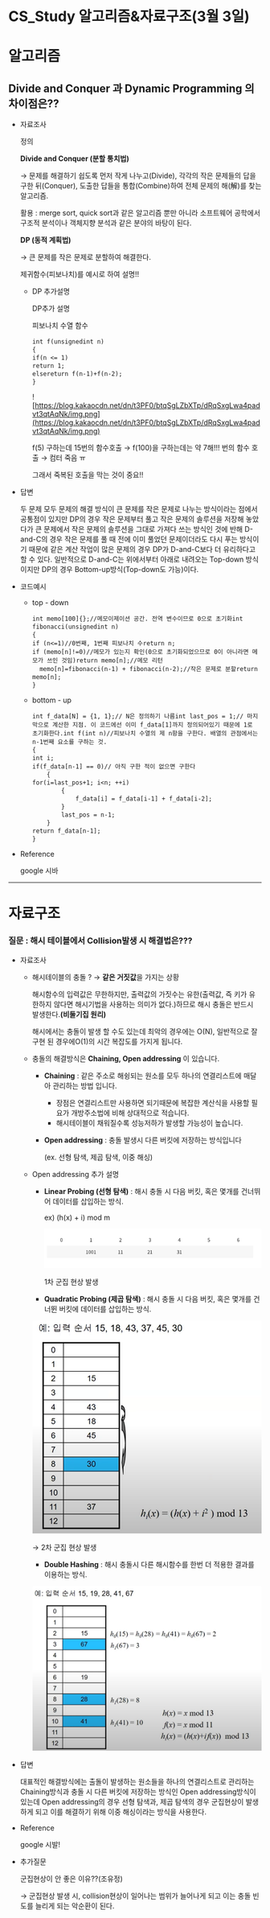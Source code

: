 # CS_Study 알고리즘&자료구조(3월 3일)

# 알고리즘

## **Divide and Conquer** 과 ****Dynamic Programming 의 차이점은??****

- 자료조사
    
    정의
    
    **Divide and Conquer (분할 통치법)**
    
    → 문제를 해결하기 쉽도록 먼저 작게 나누고(Divide), 각각의 작은 문제들의 답을 구한 뒤(Conquer), 도출한 답들을 통합(Combine)하여 전체 문제의 해(解)를 찾는 알고리즘.
    
    활용 : merge sort, quick sort과 같은 알고리즘 뿐만 아니라 소프트웨어 공학에서 구조적 분석이나 객체지향 분석과 같은 분야의 바탕이 된다.
    
    **DP (동적 계획법)**
    
    → 큰 문제를 작은 문제로 분할하여 해결한다.
    
    제귀함수(피보나치)를 예시로 하여 설명!!
    
    - DP 추가설명
        
        DP추가 설명
        
        피보나치 수열 함수
        
        ```
        int f(unsignedint n)
        {
        if(n <= 1)
        return 1;
        elsereturn f(n-1)+f(n-2);
        }
        ```
        
        ![https://blog.kakaocdn.net/dn/t3PF0/btqSgLZbXTp/dRqSxgLwa4padvt3qtAqNk/img.png](https://blog.kakaocdn.net/dn/t3PF0/btqSgLZbXTp/dRqSxgLwa4padvt3qtAqNk/img.png)
        
        f(5) 구하는데 15번의 함수호출 → f(100)을 구하는데는 약 7해!!! 번의 함수 호출 → 컴터 죽음 ㅠ
        
        그래서 죽복된 호출을 막는 것이 중요!!
        
- 답변
    
    두 문제 모두 문제의 해결 방식이 큰 문제를 작은 문제로 나누는 방식이라는 점에서 공통점이 있지만 DP의 경우 작은 문제부터 풀고 작은 문제의 솔루션을 저장해 놓았다가 큰 문제에서 작은 문제의 솔루션을 그대로 가져다 쓰는 방식인 것에 반해 D-and-C의 경우 작은 문제를 풀 때 전에 이미 풀었던 문제이더라도 다시 푸는 방식이기 때문에 같은 계산 작업이 많은 문제의 경우 DP가 D-and-C보다 더 유리하다고 할 수 있다. 일반적으로 D-and-C는 위에서부터 아래로 내려오는 Top-down 방식이지만 DP의 경우 Bottom-up방식(Top-down도 가능)이다.
    
- 코드예시
    - top - down
        
        ```
        int memo[100]{};//메모이제이션 공간. 전역 변수이므로 0으로 초기화int fibonacci(unsignedint n)
        {
        if (n<=1)//0번째, 1번째 피보나치 수return n;
        if (memo[n]!=0)//메모가 있는지 확인(0으로 초기화되었으므로 0이 아니라면 메모가 쓰인 것임)return memo[n];//메모 리턴
          memo[n]=fibonacci(n-1) + fibonacci(n-2);//작은 문제로 분할return memo[n];
        }
        ```
        
    - bottom - up
        
        ```
        int f_data[N] = {1, 1};// N은 정의하기 나름int last_pos = 1;// 마지막으로 계산한 지점. 이 코드에선 이미 f_data[1]까지 정의되어있기 때문에 1로 초기화한다.int f(int n)//피보나치 수열의 제 n항을 구한다. 배열의 관점에서는 n-1번째 요소를 구하는 것.
        {
        int i;
        if(f_data[n-1] == 0)// 아직 구한 적이 없으면 구한다
            {
        for(i=last_pos+1; i<n; ++i)
                {
                    f_data[i] = f_data[i-1] + f_data[i-2];
                }
                last_pos = n-1;
            }
        return f_data[n-1];
        }
        ```
        
- Reference
    
    google 시바
    

---

# 자료구조

### 질문 : 해시 테이블에서 Collision발생 시 해결법은???

- 자료조사
    - 해시테이블의 충돌 ? → **같은 거짓값**을 가지는 상황
        
         해시함수의 입력값은 무한하지만, 출력값의 가짓수는 유한(출력값, 즉 키가 유한하지 않다면 해시기법을 사용하는 의미가 없다.)하므로 해시 충돌은 반드시 발생한다.**(비둘기집 원리)**
        
        해시에서는 충돌이 발생 할 수도 있는데 최악의 경우에는 O(N), 일반적으로 잘 구현 된 경우에O(1)의 시간 복잡도를 가지게 됩니다.
        
    - 충돌의 해결방식은 **Chaining, Open addressing** 이 있습니다.
        - **Chaining** : 같은 주소로 해슁되는 원소를 모두 하나의 연결리스트에 매달아 관리하는 방법 입니다.
            - 장점은 연결리스트만 사용하면 되기때문에 복잡한 계산식을 사용할 필요가 개방주소법에 비해 상대적으로 적습니다.
            - 해시테이블이 채워질수록 성능저하가 발생할 가능성이 높습니다.
        - **Open addressing** : 충돌 발생시 다른 버킷에 저장하는 방식입니다
            
             (ex. 선형 탐색, 제곱  탐색, 이중 해싱)
            
    - Open addressing 추가 설명
        - **Linear Probing (선형 탐색)** : 해시 충돌 시 다음 버킷, 혹은 몇개를 건너뛰어 데이터를 삽입하는 방식.
            
            ex) (h(x) + i)  mod m
            
            ![ex1](CS_Study%20%E1%84%8B%E1%85%A1%E1%86%AF%E1%84%80%E1%85%A9%E1%84%85%E1%85%B5%E1%84%8C%E1%85%B3%E1%86%B7&%E1%84%8C%E1%85%A1%E1%84%85%E1%85%AD%E1%84%80%E1%85%AE%E1%84%8C%E1%85%A9(3%E1%84%8B%E1%85%AF%E1%86%AF%203%E1%84%8B%E1%85%B5%E1%86%AF)%2053e54362294a430997e3afdb1c64e030/ex1.png)
            
            1차 군집 현상 발생
            
        - **Quadratic Probing (제곱 탐색)** : 해시 충돌 시 다음 버킷, 혹은 몇개를 건너뛴 버킷에 데이터를 삽입하는 방식.
        
        ![ex2](CS_Study%20%E1%84%8B%E1%85%A1%E1%86%AF%E1%84%80%E1%85%A9%E1%84%85%E1%85%B5%E1%84%8C%E1%85%B3%E1%86%B7&%E1%84%8C%E1%85%A1%E1%84%85%E1%85%AD%E1%84%80%E1%85%AE%E1%84%8C%E1%85%A9(3%E1%84%8B%E1%85%AF%E1%86%AF%203%E1%84%8B%E1%85%B5%E1%86%AF)%2053e54362294a430997e3afdb1c64e030/ex2.png)
        
        → 2차 군집 현상 발생
        
        - **Double Hashing** : 해시 충돌시 다른 해시함수를 한번 더 적용한 결과를 이용하는 방식.
        
        ![Untitled](CS_Study%20%E1%84%8B%E1%85%A1%E1%86%AF%E1%84%80%E1%85%A9%E1%84%85%E1%85%B5%E1%84%8C%E1%85%B3%E1%86%B7&%E1%84%8C%E1%85%A1%E1%84%85%E1%85%AD%E1%84%80%E1%85%AE%E1%84%8C%E1%85%A9(3%E1%84%8B%E1%85%AF%E1%86%AF%203%E1%84%8B%E1%85%B5%E1%86%AF)%2053e54362294a430997e3afdb1c64e030/ex3.png)
        
- 답변
    
    대표적인 해결방식에는 출돌이 발생하는 원소들을 하나의 연결리스트로 관리하는 Chaining방식과 충돌 시 다른 버킷에 저장하는 방식인 Open addressing방식이 있는데 Open addressing의 경우 선형 탐색과, 제곱 탐색의 경우 군집현상이 발생하게 되고 이를 해결하기 위해 이중 해싱이라는 방식을 사용한다.
    
- Reference
    
    google 시발!
    
- 추가질문
    
    군집현상이 안 좋은 이유??(조유정)
    
    → 군집현상 발생 시, collision현상이 일어나는 범위가 늘어나게 되고 이는 충돌 빈도를 늘리게 되는 악순환이 된다.